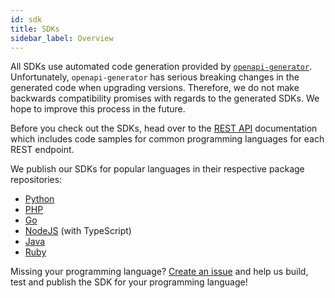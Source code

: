 ```yaml
---
id: sdk
title: SDKs
sidebar_label: Overview
---
```


All SDKs use automated code generation provided by
[`openapi-generator`](https://github.com/OpenAPITools/openapi-generator).
Unfortunately, `openapi-generator` has serious breaking changes in the generated
code when upgrading versions. Therefore, we do not make backwards compatibility
promises with regards to the generated SDKs. We hope to improve this process in
the future.

Before you check out the SDKs, head over to the [REST API](sdk/api)
documentation which includes code samples for common programming languages for
each REST endpoint.

We publish our SDKs for popular languages in their respective package
repositories:

- [Python](https://pypi.org/project/ory-kratos-client/)
- [PHP](https://packagist.org/packages/ory/kratos-client)
- [Go](https://github.com/ory/kratos-client-go)
- [NodeJS](https://www.npmjs.com/package/@oryd/kratos-client) (with TypeScript)
- [Java](https://search.maven.org/artifact/sh.ory.kratos/kratos-client)
- [Ruby](https://rubygems.org/gems/ory-kratos-client)

Missing your programming language?
[Create an issue](https://github.com/ory/kratos/issues) and help us build, test
and publish the SDK for your programming language!
